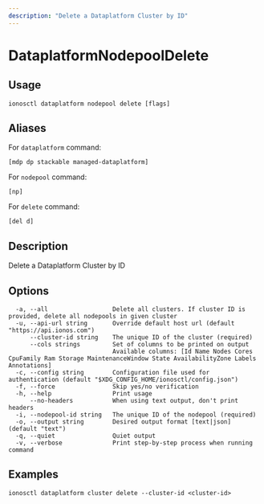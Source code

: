 ```yaml
---
description: "Delete a Dataplatform Cluster by ID"
---
```


# DataplatformNodepoolDelete

## Usage

```text
ionosctl dataplatform nodepool delete [flags]
```

## Aliases

For `dataplatform` command:

```text
[mdp dp stackable managed-dataplatform]
```

For `nodepool` command:

```text
[np]
```

For `delete` command:

```text
[del d]
```

## Description

Delete a Dataplatform Cluster by ID

## Options

```text
  -a, --all                  Delete all clusters. If cluster ID is provided, delete all nodepools in given cluster
  -u, --api-url string       Override default host url (default "https://api.ionos.com")
      --cluster-id string    The unique ID of the cluster (required)
      --cols strings         Set of columns to be printed on output 
                             Available columns: [Id Name Nodes Cores CpuFamily Ram Storage MaintenanceWindow State AvailabilityZone Labels Annotations]
  -c, --config string        Configuration file used for authentication (default "$XDG_CONFIG_HOME/ionosctl/config.json")
  -f, --force                Skip yes/no verification
  -h, --help                 Print usage
      --no-headers           When using text output, don't print headers
  -i, --nodepool-id string   The unique ID of the nodepool (required)
  -o, --output string        Desired output format [text|json] (default "text")
  -q, --quiet                Quiet output
  -v, --verbose              Print step-by-step process when running command
```

## Examples

```text
ionosctl dataplatform cluster delete --cluster-id <cluster-id>
```

